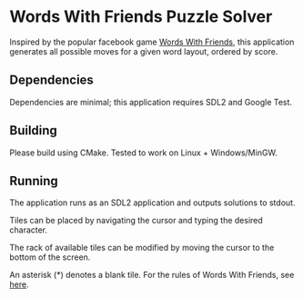 # Words With Friends Puzzle Solver
Inspired by the popular facebook game
[Words With Friends](https://www.zynga.com/games/words-with-friends-2/),
this application generates all possible moves for a given word layout, ordered by score.

## Dependencies
Dependencies are minimal; this application requires SDL2 and Google Test.

## Building
Please build using CMake. Tested to work on Linux + Windows/MinGW.

## Running
The application runs as an SDL2 application and outputs solutions to stdout.

Tiles can be placed by navigating the cursor and typing the desired character.

The rack of available tiles can be modified by moving the cursor to the bottom of the screen.

An asterisk (*) denotes a blank tile. For the rules of Words With Friends, see
[here](https://www.zyngawithfriends.com/wordswithfriends/support/WWF_Rulebook.html).